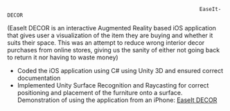                                                                   EaseIt-DECOR
                                                                  
                                                                  
(Easelt DECOR is an interactive Augmented Reality based iOS application that gives user a visualization of the item they are buying and whether it suits their space. This was an attempt to reduce wrong interior decor purchases from online stores, giving us the sanity of either not going back to return it nor having to waste money) 


+ Coded the iOS application using C# using Unity 3D and ensured correct documentation 
+ Implemented Unity Surface Recognition and Raycasting for correct positioning and placement of the furniture onto a surface. Demonstration of using the application from an iPhone: [EaseIt DECOR](https://youtu.be/W1G4aIHyb58) 
